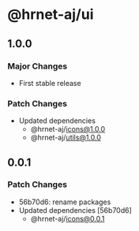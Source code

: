 # @hrnet-aj/ui

## 1.0.0

### Major Changes

- First stable release

### Patch Changes

- Updated dependencies
  - @hrnet-aj/icons@1.0.0
  - @hrnet-aj/utils@1.0.0

## 0.0.1

### Patch Changes

- 56b70d6: rename packages
- Updated dependencies [56b70d6]
  - @hrnet-aj/icons@0.0.1
